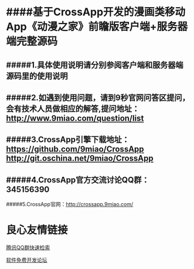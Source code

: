 ####基于CrossApp开发的漫画类移动App《动漫之家》前瞻版客户端+服务器端完整源码
====
#####1.具体使用说明请分别参阅客户端和服务器端源码里的使用说明
----
#####2.如遇到使用问题，请到9秒官网问答区提问，会有技术人员做相应的解答,提问地址：http://www.9miao.com/question/list
----
#####3.CrossApp引擎下载地址：https://github.com/9miao/CrossApp     http://git.oschina.net/9miao/CrossApp
----
#####4.CrossApp官方交流讨论QQ群：345156390
----
#####5.CrossApp官网：http://crossapp.9miao.com/



 # 良心友情链接

[腾讯QQ群快速检索](http://u.720life.cn/s/8cf73f7c)

[软件免费开发论坛](http://u.720life.cn/s/bbb01dc0)
